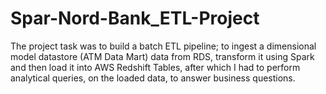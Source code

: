 # Spar-Nord-Bank_ETL-Project
The project task was to build a batch ETL pipeline; to ingest a dimensional model datastore (ATM Data Mart) data from RDS, transform it using Spark and then load it into AWS Redshift Tables, after which I had to perform analytical queries, on the loaded data, to answer business questions.
